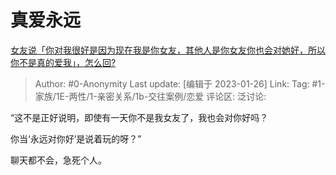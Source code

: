 # 真爱永远
[女友说「你对我很好是因为现在我是你女友，其他人是你女友你也会对她好，所以你不是真的爱我」，怎么回?](https://www.zhihu.com/question/495734671/answer/2860268982)

> Author: #0-Anonymity
> Last update: [编辑于 2023-01-26]
> Link:
> Tag: #1-家族/1E-两性/1-亲密关系/1b-交往案例/恋爱 
> 评论区:
> 泛讨论:

“这不是正好说明，即使有一天你不是我女友了，我也会对你好吗？

你当‘永远对你好’是说着玩的呀？”

聊天都不会，急死个人。
